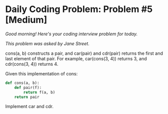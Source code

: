 # Daily Coding Problem: Problem #5 [Medium]

*Good morning! Here's your coding interview problem for today.*

*This problem was asked by Jane Street.*

cons(a, b) constructs a pair, and car(pair) and cdr(pair) returns the first and last element of that pair. For example, car(cons(3, 4)) returns 3, and cdr(cons(3, 4)) returns 4.

Given this implementation of cons:

```python
def cons(a, b):
    def pair(f):
        return f(a, b)
    return pair
```
Implement car and cdr.
